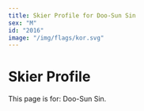 ```yaml
---
title: Skier Profile for Doo-Sun Sin
sex: "M"
id: "2016"
image: "/img/flags/kor.svg" 
---
```


# Skier Profile

This page is for: Doo-Sun Sin.
    